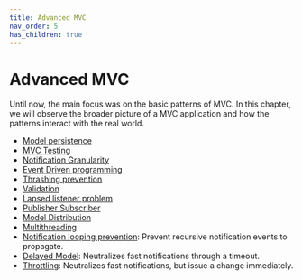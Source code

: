 ```yaml
---
title: Advanced MVC
nav_order: 5
has_children: true
---
```

# Advanced MVC

Until now, the main focus was on the basic patterns of MVC. In this chapter,
we will observe the broader picture of a MVC application and how the patterns interact
with the real world.

* [Model persistence](01_model_persistence.md)
* [MVC Testing](02_mvc_testing.md)
* [Notification Granularity](notification_granularity.md)
* [Event Driven programming](04_event_driven_programming.md)
* [Thrashing prevention](05_trashing_prevention.md)
* [Validation](06_validation.md)
* [Lapsed listener problem](07_lapsed_listener_problem.md)
* [Publisher Subscriber](08_publisher_subscriber.md)
* [Model Distribution](09_model_distribution.md)
* [Multithreading](10_multithreading.md)
* [Notification looping prevention](11_notification_looping_prevention.md): Prevent recursive notification events to propagate.
* [Delayed Model](12_delayed_model.md): Neutralizes fast notifications through a timeout.
* [Throttling](13_throttling.md): Neutralizes fast notifications, but issue a change immediately.
